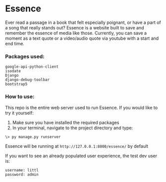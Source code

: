 # Essence
Ever read a passage in a book that felt especially poignant, or have a part of a song that really stands out?
Essence is a website built to save and remember the essence of media like those.
Currently, you can save a moment as a text quote or a video/audio quote via youtube with a start and end time.  

### Packages used:
```
google-api-python-client
isodate
Django
django-debug-toolbar
bootstrap5
```

### How to use:
This repo is the entire web server used to run Essence. If you would like to try it yourself:
1. Make sure you have installed the required packages
2. In your terminal, navigate to the project directory and type:
```
\> py manage.py runserver
```
Essence will be running at `http://127.0.0.1:8000/essence/` by default

If you want to see an already populated user experience, the test dev user is:

```
username: littl
password: admin
```
